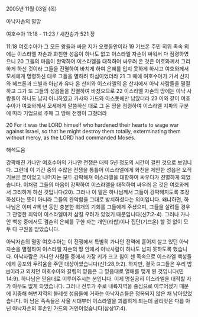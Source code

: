 2005년 11월 03일 (목)

아낙자손의 멸망



여호수아 11:18 - 11:23 / 새찬송가 521 장


11:18 여호수아가 그 모든 왕들과 싸운 지가 오랫동안이라 19 기브온 주민 히위 족속 외에는 이스라엘 자손과 화친한 성읍이 하나도 없고 이스라엘 자손이 싸워서 다 점령하였으니 20 그들의 마음이 완악하여 이스라엘을 대적하여 싸우러 온 것은 여호와께서 그리하게 하신 것이라 그들을 진멸하여 바치게 하여 은혜를 입지 못하게 하시고 여호와께서 모세에게 명령하신 대로 그들을 멸하려 하심이었더라 21 그 때에 여호수아가 가서 산지와 헤브론과 드빌과 아납과 유다 온 산지와 이스라엘의 온 산지에서 아낙 사람들을 멸절하고 그가 또 그들의 성읍들을 진멸하여 바쳤으므로 22 이스라엘 자손의 땅에는 아낙 사람들이 하나도 남지 아니하였고 가사와 가드와 아스돗에만 남았더라 23 이와 같이 여호수아가 여호와께서 모세에게 말씀하신 대로 그 온 땅을 점령하여 이스라엘 지파의 구분에 따라 기업으로 주매 그 땅에 전쟁이 그쳤더라 

20 For it was the LORD himself who hardened their hearts to wage war against Israel, so that he might destroy them totally, exterminating them without mercy, as the LORD had commanded Moses.

해석도움





강퍅해진 가나안 
여호수아의 가나안 전쟁은 대략 5년 정도의 시간이 걸린 것으로 보입니다. 그런데 이 기간 중의 수많은 전쟁을 통틀어 이스라엘에게 화친을 제안한 성읍은 오직 기브온 뿐이었고 나머지는 모두 강퍅해져 이스라엘을 대항하여 싸우다가 진멸하게 되었습니다. 이처럼 그들의 마음이 강퍅하여 이스라엘을 대적하여 싸우러 온 것은 여호와께서 그리하게 하신 것입니다(20). 그러나 이 말은 하나님께서 그들이 강퍅해지도록 조장하셨다는 뜻이 아니라 그들의 완악함을 그대로 방치하셨다는 의미입니다. 왜냐하면, 하나님은 이미 4백 년 동안 충분한 회개의 기회를 그들에게 주셨으며, 그들을 살려둘 경우 그 관영한 죄악이 이스라엘마저 삼킬 우려가 있었기 때문입니다(신7:2-4). 그러나 가나안 백성 중에서도 겸손히 은혜를 구한 자는 개인(라합)이나 집단(기브온) 할 것 없이 모두 다 구원을 받았습니다. 

아낙자손의 멸망 
여호수아는 이 전쟁에서 특별히 가나안 전역에 흩어져 살고 있던 아낙자손을 멸절하여 이스라엘 자손의 땅 안에서 아낙사람이 하나도 남지 못하도록 했습니다. 아낙사람은 가나안 사람들 중에서 가장 키가 크고 힘이 센 족속으로 이스라엘 백성들에게 공포와 두려움을 주던 대상이었습니다(신1:28,9:2). 하지만, 결국 ꡒ그들은 우리 밥ꡓ이라고 외치던 여호수아와 갈렙의 믿음은 그 믿음대로 열매를 맺게 된 것입니다(민14:9). 하나님은 믿음대로 이루어주시는 분입니다. 이제 명실공히 이스라엘을 대적할 자가 아무도 없게 되었습니다. 그러나 전투가 주로 내륙지역을 중심으로 이루어졌기 때문에 지중해 해변지역의 블레셋 성읍들에 거하는 아낙자손들은 정복되지 않은 채 남아있었습니다. 이 남은 족속들은 사울 시대부터 이스라엘을 괴롭히게 되는데 골리앗은 다름 아닌 아낙자손의 후손인 가드의 거인이었습니다(삼상17:4).
